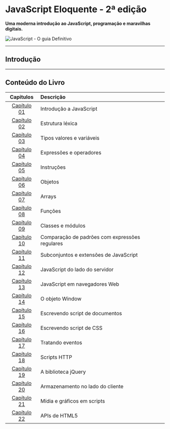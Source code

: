 # JavaScript Eloquente - 2ª edição

**Uma moderna introdução ao JavaScript, programação e maravilhas digitais.**

![JavaScript - O guia Definitivo](https://dl4326nmjp5rc.cloudfront.net/Custom/Content/Products/98/68/986893_javascript-ebook_z3_636851321159863968.jpg)

---

## Introdução

---

## Conteúdo do Livro

|                                         Capitulos                                         | Descrição                                      |
| :---------------------------------------------------------------------------------------: | :--------------------------------------------- |
|                [Capítulo 01](./01-introdução-a-javascript/capitulo-01.md)                 | Introdução a JavaScript                        |
|    [Capítulo 02](/parte-1%20-%20Javascript-baisco/02-estrutura-lexica/capitulo-02.md)     | Estrutura léxica                               |
| [Capítulo 03](/parte-1%20-%20Javascript-baisco/03-tipo-valore-e-variaveis/capitulo-03.md) | Tipos valores e variáveis                      |
|                                      [Capítulo 04]()                                      | Expressões e operadores                        |
|                                      [Capítulo 05]()                                      | Instruções                                     |
|                                      [Capítulo 06]()                                      | Objetos                                        |
|                                      [Capítulo 07]()                                      | Arrays                                         |
|                                      [Capítulo 08]()                                      | Funções                                        |
|                                      [Capítulo 09]()                                      | Classes e módulos                              |
|                                      [Capítulo 10]()                                      | Comparação de padrões com expressões regulares |
|                                      [Capítulo 11]()                                      | Subconjuntos e extensões de JavaScript         |
|                                      [Capítulo 12]()                                      | JavaScript do lado do servidor                 |
|                                      [Capítulo 13]()                                      | JavaScript em navegadores Web                  |
|                                      [Capítulo 14]()                                      | O objeto Window                                |
|                                      [Capítulo 15]()                                      | Escrevendo script de documentos                |
|                                      [Capítulo 16]()                                      | Escrevendo script de CSS                       |
|                                      [Capítulo 17]()                                      | Tratando eventos                               |
|                                      [Capítulo 18]()                                      | Scripts HTTP                                   |
|                                      [Capítulo 19]()                                      | A biblioteca jQuery                            |
|                                      [Capítulo 20]()                                      | Armazenamento no lado do cliente               |
|                                      [Capítulo 21]()                                      | Mídia e gráficos em scripts                    |
|                                      [Capítulo 22]()                                      | APIs de HTML5                                  |
